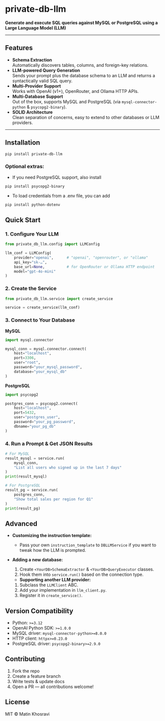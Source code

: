 # private-db-llm

**Generate and execute SQL queries against MySQL or PostgreSQL using a Large Language Model (LLM)**

---

## Features

- **Schema Extraction**  
  Automatically discovers tables, columns, and foreign-key relations.
- **LLM-powered Query Generation**  
  Sends your prompt plus the database schema to an LLM and returns a syntactically valid SQL query.
- **Multi-Provider Support**  
  Works with OpenAI (v1+), OpenRouter, and Ollama HTTP APIs.
- **Multi-Database Support**  
  Out of the box, supports MySQL and PostgreSQL (via `mysql-connector-python` & `psycopg2-binary`).
- **SOLID Architecture**  
  Clean separation of concerns, easy to extend to other databases or LLM providers.

---

## Installation

```bash
pip install private-db-llm
```

### Optional extras:
- If you need PostgreSQL support, also install
```bash
pip install psycopg2-binary
```
- To load credentials from a .env file, you can add
```bash
pip install python-dotenv 
```

## Quick Start
### 1. Configure Your LLM
```python
from private_db_llm.config import LLMConfig

llm_conf = LLMConfig(
    provider="openai",      # "openai", "openrouter", or "ollama"
    api_key="sk-…",
    base_url=None,          # for OpenRouter or Ollama HTTP endpoint
    model="gpt-4o-mini"
)
```

### 2. Create the Service
```python
from private_db_llm.service import create_service

service = create_service(llm_conf)
```

### 3. Connect to Your Database
**MySQL**
```python
import mysql.connector

mysql_conn = mysql.connector.connect(
    host="localhost",
    port=3306,
    user="root",
    password="your_mysql_password",
    database="your_mysql_db"
)
```
**PostgreSQL**
```python
import psycopg2

postgres_conn = psycopg2.connect(
    host="localhost",
    port=5432,
    user="postgres_user",
    password="your_pg_password",
    dbname="your_pg_db"
)
```

### 4. Run a Prompt & Get JSON Results
```python
# For MySQL
result_mysql = service.run(
    mysql_conn,
    "List all users who signed up in the last 7 days"
)
print(result_mysql)

# For PostgreSQL
result_pg = service.run(
    postgres_conn,
    "Show total sales per region for Q1"
)
print(result_pg)
```

## Advanced
- **Customizing the instruction template:**
  - Pass your own `instruction_template` to `DBLLMService` if you want to tweak how the LLM is prompted.

- **Adding a new database:**
  1. Create `<YourDB>SchemaExtractor` & `<YourDB>QueryExecutor` classes.
  2. Hook them into `service.run()` based on the connection type.

  - **Supporting another LLM provider:**
  1. Subclass the `LLMClient` ABC.
  2. Add your implementation in `llm_client.py`.
  3. Register it in `create_service()`.

## Version Compatibility
- Python: `>=3.12`
- OpenAI Python SDK: `>=1.0.0`
- MySQL driver: `mysql-connector-python>=8.0.0`
- HTTP client: `httpx>=0.23.0`
- PostgreSQL driver: `psycopg2-binary>=2.9.0`

## Contributing
1. Fork the repo
2. Create a feature branch
3. Write tests & update docs
4. Open a PR — all contributions welcome!

## License
MIT © Matin Khosravi